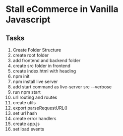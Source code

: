 # Stall eCommerce in Vanilla Javascript

## Tasks

1. Create Folder Structure
2. create root folder
3. add frontend and backend folder
4. create src folder in frontend
5. create index.html with heading
6. npm init
7. npm install live server
8. add start command as live-server src --verbose
9. run npm start
10. url routing and routes
11. create utils
12. export parseRequestURL()
13. set url hash
14. create error handlers
15. create app.js
16. set load events
